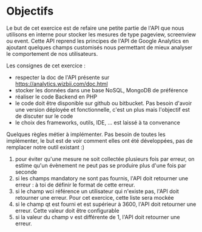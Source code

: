 Objectifs
========

Le but de cet exercice est de refaire une petite partie de l'API que nous utilisons en interne pour stocker les mesures de type pageview, screenview ou event.
Cette API reprend les principes de l'API de Google Analytics en ajoutant quelques champs customisés nous permettant de mieux analyser le comportement de nos utilisateurs.

Les consignes de cet exercice :
* respecter la doc de l'API présente sur https://analytics.wizbii.com/doc.html 
* stocker les données dans une base NoSQL, MongoDB de préférence
* réaliser le code Backend en PHP
* le code doit être disponible sur github ou bitbucket. Pas besoin d'avoir une version déployée et fonctionnelle, c'est un plus mais l'objectif est de discuter sur le code
* le choix des frameworks, outils, IDE, ... est laissé à ta convenance

Quelques règles métier à implémenter. Pas besoin de toutes les implémenter, le but est de voir comment elles ont été développées, pas de remplacer notre outil existant :)

1. pour éviter qu'une mesure ne soit collectée plusieurs fois par erreur, on estime qu'un évènement ne peut pas se produire plus d'une fois par seconde
2. si les champs mandatory ne sont pas fournis, l'API doit retourner une erreur : à toi de définir le format de cette erreur.
3. si le champ wci référence un utilisateur qui n'existe pas, l'API doit retourner une erreur. Pour cet exercice, cette liste sera mockée
4. si le champ qt est fourni et est supérieur à 3600, l'API doit retourner une erreur. Cette valeur doit être configurable
5. si la valeur du champ v est différente de 1, l'API doit retourner une erreur.
